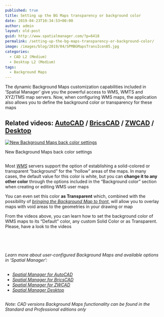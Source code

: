 ```yaml
---
published: true
title: Setting up the BG Maps transparency or background color
date: 2019-04-23T10:34:53+00:00
author: admin
layout: old-post
guid: http://www.spatialmanager.com/?p=6418
permalink: /setting-up-the-bg-maps-transparency-or-background-color/
image: /images/blog/2019/04/SPMBGMapsTransIcon85.jpg
categories:
  - CAD L2 (Medium)
  - Desktop L2 (Medium)
tags:
  - Background Maps
---
```

<p>
  The dynamic Background Maps customization capabilities included in &#8216;Spatial Manager&#8217; give you the powerful access to WMS, WMTS and XYZ/TMS map servers. Now, when configuring WMS maps, the application also allows you to define the background color or transparency for these maps
</p>

<p>
  <!--more-->
</p>

<h2>
  Related videos: <a href="https://youtu.be/i-5x-6QipIc?rel=0" target="_blank" rel="nofollow"><span><span>AutoCAD</span></span></a> / <a href="https://youtu.be/tBS5U4taAAM?rel=0" target="_blank" rel="nofollow"><span><span>BricsCAD</span></span></a> / <a href="https://youtu.be/uUnz-XDZMAM?rel=0" target="_blank" rel="nofollow"><span><span>ZWCAD</span></span></a> / <a href="https://youtu.be/lT1axm_kmoA?rel=0" target="_blank" rel="nofollow"><span>Desktop</span></a>
</h2>

<div>
  <a href="/images/blog/2019/04/SPMTransparentBGColor.png" target="_blank" rel="nofollow"><img src="/images/blog/2019/04/SPMTransparentBGColor-1024x564.png" alt="New Background Maps back color settings" width="625" height="344" srcset="/images/blog/2019/04/SPMTransparentBGColor-1024x564.png 1024w, /images/blog/2019/04/SPMTransparentBGColor-300x165.png 300w, /images/blog/2019/04/SPMTransparentBGColor-768x423.png 768w, /images/blog/2019/04/SPMTransparentBGColor-624x344.png 624w" sizes="(max-width: 625px) 100vw, 625px" /></a>
  
  <p>
    New Background Maps back color settings
  </p>
</div>

<h2>
</h2>

<p>
  Most <a href="https://en.wikipedia.org/wiki/Web_Map_Service" target="_blank" rel="nofollow"><span><em>WMS</em></span></a> servers support the option of establishing a solid-colored or transparent &#8220;background&#8221; for the &#8220;hollow&#8221; areas of the maps. In many cases, the default value for this color is white, but you can <strong>change it to any other color</strong> through the options included in the &#8220;Background color&#8221; section when creating or editing WMS user maps
</p>

<p>
  You can even set this color <strong>as Transparent</strong> which, combined with the possibility of <a href="http://www.spatialmanager.com/bring-background-maps-to-front/" target="_blank" rel="nofollow"><span><em>bringing the Background Map to front,</em></span></a> will allow you to overlay maps with void areas to the geometries in your drawing or map
</p>

<p>
  From the videos above, you can learn how to set the background color of WMS maps to its &#8220;Default&#8221; color, any custom Solid Color or as Transparent. Please, have a look to the videos
</p>

<h2>
</h2>

&nbsp;

<h2>
</h2>

<p>
  <em>Learn more about user-configured Background Maps and available options in &#8216;Spatial Manager&#8217;:</em>
</p>

<h2>
</h2>

<ul>
  <li>
    <span><a href="http://wiki.spatialmanager.com/index.php/Spatial_Manager%E2%84%A2_for_AutoCAD_-_FAQs:_Background_Maps_(%22Standard%22_and_%22Professional%22_editions_only)#Can_I_configure_my_own_Web_Map_Services.3F" target="_blank" rel="nofollow"><span><em>Spatial Manager for AutoCAD</em></span></a></span>
  </li>
  <li>
    <span><span><a href="http://wiki.spatialmanager.com/index.php/Spatial_Manager%E2%84%A2_for_BricsCAD_-_FAQs:_Background_Maps_(%22Standard%22_and_%22Professional%22_editions_only)#Can_I_configure_my_own_Web_Map_Services.3F" target="_blank" rel="nofollow"><span><em>Spatial Manager for BricsCAD</em></span></a></span></span>
  </li>
  <li>
    <span><span><a href="http://wiki.spatialmanager.com/index.php/Spatial_Manager%E2%84%A2_for_ZWCAD_-_FAQs:_Background_Maps_(%22Standard%22_and_%22Professional%22_editions_only)#Can_I_configure_my_own_Web_Map_Services.3F" target="_blank" rel="nofollow"><span><em>Spatial Manager for ZWCAD</em></span></a></span></span>
  </li>
  <li>
    <a href="http://wiki.spatialmanager.com/index.php/Spatial_Manager_Desktop%E2%84%A2_-_FAQs:_Background_Maps#Can_I_configure_my_own_Web_Map_Services.3F" target="_blank" rel="nofollow"><span><em>Spatial Manager Desktop</em></span></a>
  </li>
</ul>

<h2>
</h2>

<p>
  <em>Note: CAD versions Background Maps functionality can be found in the Standard and Professional editions only</em>
</p>